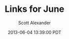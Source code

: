 ---
layout: podcast
title: "Links for June"
author: Scott Alexander
description: https://slatestarcodex.com/2013/06/04/links-for-june/
date: 2013-06-04 13:39:00 PDT
length: 1016930
duration: 254
guid: links-for-june
---
